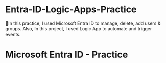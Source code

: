 # Entra-ID-Logic-Apps-Practice

📘In this practice, I used Microsoft Entra ID to manage, delete, add users & groups.
Also, In this project, I used Logic App to automate and trigger events.

# Microsoft Entra ID - Practice
